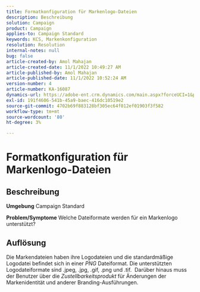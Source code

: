 ```yaml
---
title: Formatkonfiguration für Markenlogo-Dateien
description: Beschreibung
solution: Campaign
product: Campaign
applies-to: Campaign Standard
keywords: KCS, Markenkonfiguration
resolution: Resolution
internal-notes: null
bug: false
article-created-by: Amol Mahajan
article-created-date: 11/1/2022 10:49:27 AM
article-published-by: Amol Mahajan
article-published-date: 11/1/2022 10:52:24 AM
version-number: 4
article-number: KA-16087
dynamics-url: https://adobe-ent.crm.dynamics.com/main.aspx?forceUCI=1&pagetype=entityrecord&etn=knowledgearticle&id=37eab4d6-d259-ed11-9561-6045bd006a22
exl-id: 191f4606-541b-45a9-baec-416dc10519e2
source-git-commit: 4702b69f883128bf305ec64f012ef01903f3f582
workflow-type: tm+mt
source-wordcount: '80'
ht-degree: 3%

---
```


# Formatkonfiguration für Markenlogo-Dateien

## Beschreibung

<b>Umgebung</b>
Campaign Standard


<b>Problem/Symptome</b>
Welche Dateiformate werden für ein Markenlogo unterstützt?


## Auflösung


Die Markendateien haben ihre Logodateien und die standardmäßige Logodatei befindet sich in einer *PNG* Dateiformat. Die unterstützten Logodateiformate sind .jpeg, .jpg, .gif, .png und .tif.  Darüber hinaus muss der Benutzer über die *Zustellbarkeitsprodukt* für Änderungen der Markenidentität und anderer Branding-Ausführungen.
